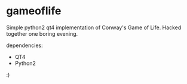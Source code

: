 # gameoflife
Simple python2 qt4 implementation of Conway's Game of Life. Hacked together one boring evening.

dependencies:
- QT4
- Python2


:)
